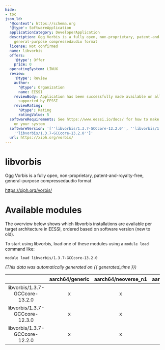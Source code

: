 ```yaml
---
hide:
- toc
json_ld:
  '@context': https://schema.org
  '@type': SoftwareApplication
  applicationCategory: DeveloperApplication
  description: Ogg Vorbis is a fully open, non-proprietary, patent-and-royalty-free,
    general-purpose compressedaudio format
  license: Not confirmed
  name: libvorbis
  offers:
    '@type': Offer
    price: 0
  operatingSystem: LINUX
  review:
    '@type': Review
    author:
      '@type': Organization
      name: EESSI
    reviewBody: Application has been successfully made available on all architectures
      supported by EESSI
    reviewRating:
      '@type': Rating
      ratingValue: 5
  softwareRequirements: See https://www.eessi.io/docs/ for how to make EESSI available
    on your system
  softwareVersion: '[''libvorbis/1.3.7-GCCcore-12.2.0'', ''libvorbis/1.3.7-GCCcore-12.3.0'',
    ''libvorbis/1.3.7-GCCcore-13.2.0'']'
  url: https://xiph.org/vorbis/
---
```


libvorbis
=========


Ogg Vorbis is a fully open, non-proprietary, patent-and-royalty-free, general-purpose compressedaudio format

https://xiph.org/vorbis/
# Available modules


The overview below shows which libvorbis installations are available per target architecture in EESSI, ordered based on software version (new to old).

To start using libvorbis, load one of these modules using a `module load` command like:

```shell
module load libvorbis/1.3.7-GCCcore-13.2.0
```

*(This data was automatically generated on {{ generated_time }})*  

| |aarch64/generic|aarch64/neoverse_n1|aarch64/neoverse_v1|x86_64/generic|x86_64/amd/zen2|x86_64/amd/zen3|x86_64/amd/zen4|x86_64/intel/haswell|x86_64/intel/sapphirerapids|x86_64/intel/skylake_avx512|aarch64/nvidia/grace|
| :---: | :---: | :---: | :---: | :---: | :---: | :---: | :---: | :---: | :---: | :---: | :---: |
|libvorbis/1.3.7-GCCcore-13.2.0|x|x|x|x|x|x|x|x|x|x|x|
|libvorbis/1.3.7-GCCcore-12.3.0|x|x|x|x|x|x|x|x|x|x|x|
|libvorbis/1.3.7-GCCcore-12.2.0|x|x|x|x|x|x|x|x|x|x|x|
